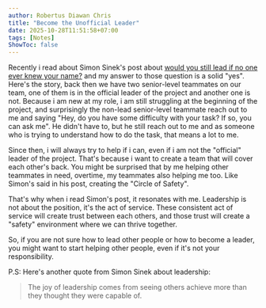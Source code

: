 ```yaml
---
author: Robertus Diawan Chris
title: "Become the Unofficial Leader"
date: 2025-10-28T11:51:58+07:00
tags: [Notes]
ShowToc: false
---
```


Recently i read about Simon Sinek's post about [would you still lead if no one
ever knew your
name?](https://simonsinek.com/stories/would-you-still-lead-if-no-one-ever-knew-your-name/)
and my answer to those question is a solid "yes". Here's the story,
back then we have two senior-level teammates on our team, one of them is in the
official leader of the project and another one is not. Because i am new at my
role, i am still struggling at the beginning of the project, and surprisingly
the non-lead senior-level teammate reach out to me and saying "Hey, do you have
some difficulty with your task? If so, you can ask me". He didn't have to, but
he still reach out to me and as someone who is trying to understand how to do
the task, that means a lot to me.

Since then, i will always try to help if i can, even if i am not the "official"
leader of the project. That's because i want to create a team that will cover
each other's back. You might be surprised that by me helping other teammates
in need, overtime, my teammates also helping me too. Like Simon's said in his
post, creating the "Circle of Safety".

That's why when i read Simon's post, it resonates with me. Leadership is not
about the position, it's the act of service. These consistent act of service
will create trust between each others, and those trust will create a "safety"
environment where we can thrive together.

So, if you are not sure how to lead other people or how to become a leader,
you might want to start helping other people, even if it's not your
responsibility.

P.S: Here's another quote from Simon Sinek about leadership:
> The joy of leadership comes from seeing others achieve more than they
> thought they were capable of.
